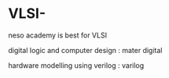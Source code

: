 # VLSI-

neso academy is best for VLSI 

digital logic and computer design : mater digital

hardware modelling using verilog : varilog 
